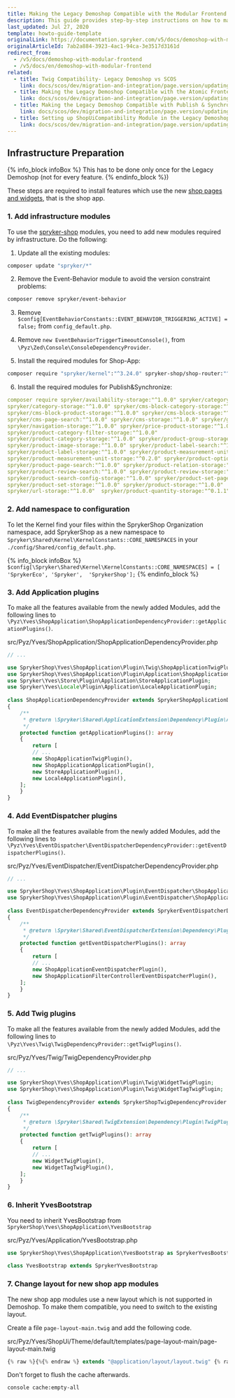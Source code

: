 ```yaml
---
title: Making the Legacy Demoshop Compatible with the Modular Frontend
description: This guide provides step-by-step instructions on how to make the Legacy Demoshop compatible with the Modular Frontend.
last_updated: Jul 27, 2020
template: howto-guide-template
originalLink: https://documentation.spryker.com/v5/docs/demoshop-with-modular-frontend
originalArticleId: 7ab2a884-3923-4ac1-94ca-3e3517d3161d
redirect_from:
  - /v5/docs/demoshop-with-modular-frontend
  - /v5/docs/en/demoshop-with-modular-frontend
related:
  - title: Twig Compatibility- Legacy Demoshop vs SCOS
    link: docs/scos/dev/migration-and-integration/page.version/updating-the-legacy-demoshop-with-scos/twig-compatibility-legacy-demoshop-vs-scos.html
  - title: Making the Legacy Demoshop Compatible with the Atomic Frontend
    link: docs/scos/dev/migration-and-integration/page.version/updating-the-legacy-demoshop-with-scos/making-the-legacy-demoshop-compatible-with-the-atomic-frontend.html
  - title: Making the Legacy Demoshop Compatible with Publish & Synchronize
    link: docs/scos/dev/migration-and-integration/page.version/updating-the-legacy-demoshop-with-scos/making-the-legacy-demoshop-compatible-with-publish-and-synchronize.html
  - title: Setting up ShopUiCompatibility Module in the Legacy Demoshop
    link: docs/scos/dev/migration-and-integration/page.version/updating-the-legacy-demoshop-with-scos/setting-up-shopuicompatibility-module-in-the-legacy-demoshop.html
---
```


## Infrastructure Preparation

{% info_block infoBox %}
This has to be done only once for the Legacy Demoshop (not for every feature.
{% endinfo_block %})

These steps are required to install features which use the new [shop pages and widgets](https://github.com/spryker-shop), that is the shop app.

### 1. Add infrastructure modules

To use the [spryker-shop](https://github.com/spryker-shop) modules, you need to add new modules required by infrastructure. Do the following:
1. Update all the existing modules:

```bash
composer update "spryker/*"
```

2. Remove the Event-Behavior module to avoid the version constraint problems:

```bash
composer remove spryker/event-behavior
```

3. Remove `$config[EventBehaviorConstants::EVENT_BEHAVIOR_TRIGGERING_ACTIVE] = false;` from `config_default.php`.


4. Remove `new EventBehaviorTriggerTimeoutConsole()`, from `\Pyz\Zed\Console\ConsoleDependencyProvider`.

5. Install the required modules for Shop-App:

```bash
composer require "spryker/kernel":"^3.24.0" spryker-shop/shop-router:"^1.0.0" spryker-shop/shop-application:"^1.3.0" spryker-shop/shop-ui:"^1.0.0" --update-with-all-dependencies
```

6. Install the required modules for Publish&amp;Synchronize:

```yaml
composer require spryker/availability-storage:"^1.0.0" spryker/category-page-search:"^1.0.0" 
spryker/category-storage:"^1.0.0" spryker/cms-block-category-storage:"^1.0.0"
spryker/cms-block-product-storage:"^1.0.0" spryker/cms-block-storage:"^1.0.0"
spryker/cms-page-search:"^1.0.0" spryker/cms-storage:"^1.0.0" spryker/glossary-storage:"^1.0.0"
spryker/navigation-storage:"^1.0.0" spryker/price-product-storage:"^1.0.0"
spryker/product-category-filter-storage:"^1.0.0"
spryker/product-category-storage:"^1.0.0" spryker/product-group-storage:"^1.0.0"
spryker/product-image-storage:"^1.0.0" spryker/product-label-search:"^1.0.0"
spryker/product-label-storage:"^1.0.0" spryker/product-measurement-unit:"^0.2.0"
spryker/product-measurement-unit-storage:"^0.2.0" spryker/product-option-storage:"^1.0.0"
spryker/product-page-search:"^1.0.0" spryker/product-relation-storage:"^1.0.0"
spryker/product-review-search:"^1.0.0" spryker/product-review-storage:"^1.0.0"
spryker/product-search-config-storage:"^1.0.0" spryker/product-set-page-search:"^1.0.0"
spryker/product-set-storage:"^1.0.0" spryker/product-storage:"^1.0.0"
spryker/url-storage:"^1.0.0"  spryker/product-quantity-storage:"^0.1.1" --update-with-all-dependencies
```

### 2. Add namespace to configuration
To let the Kernel find your files within the SprykerShop Organization namespace, add SprykerShop as a new namespace to `Spryker\Shared\Kernel\KernelConstants::CORE_NAMESPACES` in your `./config/Shared/config_default.php`. 

{% info_block infoBox %}
`$config[\Spryker\Shared\Kernel\KernelConstants::CORE_NAMESPACES] = [ 'SprykerEco', 'Spryker',  'SprykerShop'];`
{% endinfo_block %}

### 3. Add Application plugins
To make all the features available from the newly added Modules, add the following lines to `\Pyz\Yves\ShopApplication\ShopApplicationDependencyProvider::getApplicationPlugins()`.

src/Pyz/Yves/ShopApplication/ShopApplicationDependencyProvider.php
    
```php
// ...

use SprykerShop\Yves\ShopApplication\Plugin\Twig\ShopApplicationTwigPlugin;
use SprykerShop\Yves\ShopApplication\Plugin\Application\ShopApplicationApplicationPlugin;
use Spryker\Yves\Store\Plugin\Application\StoreApplicationPlugin;
use Spryker\Yves\Locale\Plugin\Application\LocaleApplicationPlugin;
 
class ShopApplicationDependencyProvider extends SprykerShopApplicationDependencyProvider
{
    /**
     * @return \Spryker\Shared\ApplicationExtension\Dependency\Plugin\ApplicationPluginInterface[]
     */
    protected function getApplicationPlugins(): array
    {
        return [
	    // ...
	    new ShopApplicationTwigPlugin(),
	    new ShopApplicationApplicationPlugin(),
	    new StoreApplicationPlugin(),
	    new LocaleApplicationPlugin(),
	];
    }
}
```

### 4. Add EventDispatcher plugins
To make all the features available from the newly added Modules, add the following lines to `\Pyz\Yves\EventDispatcher\EventDispatcherDependencyProvider::getEventDispatcherPlugins()`.

src/Pyz/Yves/EventDispatcher/EventDispatcherDependencyProvider.php
    
```php
// ...

use SprykerShop\Yves\ShopApplication\Plugin\EventDispatcher\ShopApplicationEventDispatcherPlugin;
use SprykerShop\Yves\ShopApplication\Plugin\EventDispatcher\ShopApplicationFilterControllerEventDispatcherPlugin;
 
class EventDispatcherDependencyProvider extends SprykerEventDispatcherDependencyProvider
{
    /**
     * @return \Spryker\Shared\EventDispatcherExtension\Dependency\Plugin\EventDispatcherPluginInterface[]
     */
    protected function getEventDispatcherPlugins(): array
    {
        return [
	    // ...
	    new ShopApplicationEventDispatcherPlugin(),
	    new ShopApplicationFilterControllerEventDispatcherPlugin(),
	];
    }
}
```


### 5. Add Twig plugins
To make all the features available from the newly added Modules, add the following lines to `\Pyz\Yves\Twig\TwigDependencyProvider::getTwigPlugins()`.

src/Pyz/Yves/Twig/TwigDependencyProvider.php
    
```php
// ...

use SprykerShop\Yves\ShopApplication\Plugin\Twig\WidgetTwigPlugin;
use SprykerShop\Yves\ShopApplication\Plugin\Twig\WidgetTagTwigPlugin;
 
class TwigDependencyProvider extends SprykerShopTwigDependencyProvider
{
    /**
     * @return \Spryker\Shared\TwigExtension\Dependency\Plugin\TwigPluginInterface[]
     */
    protected function getTwigPlugins(): array
    {
        return [
	    // ...
	    new WidgetTwigPlugin(),
	    new WidgetTagTwigPlugin(),
	];
    }
}
```


### 6. Inherit YvesBootstrap
You need to inherit YvesBootstrap from `SprykerShop\Yves\ShopApplication\YvesBootstrap`

src/Pyz/Yves/Application/YvesBootstrap.php
    
```php
use SprykerShop\Yves\ShopApplication\YvesBootstrap as SprykerYvesBootstrap;
 
class YvesBootstrap extends SprykerYvesBootstrap
```

### 7. Change layout for new shop app modules
The new shop app modules use a new layout which is not supported in Demoshop. To make them compatible, you need to switch to the existing layout.

Create a file `page-layout-main.twig` and add the following code.

src/Pyz/Yves/ShopUi/Theme/default/templates/page-layout-main/page-layout-main.twig

```php
{% raw %}{%{% endraw %} extends "@application/layout/layout.twig" {% raw %}%}{% endraw %}
```

Don't forget to flush the cache afterwards.

```bash
console cache:empty-all
```

